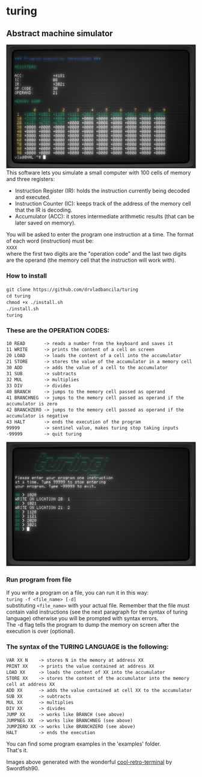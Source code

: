 # turing
## Abstract machine simulator 
![demo picture](https://github.com/drvladbancila/turing/blob/master/turingdemo.png)
This software lets you simulate a small computer with 100 cells of memory and three registers:  
* Instruction Register (IR): holds the instruction currently being decoded and executed.  
* Instruction Counter (IC): keeps track of the address of the memory cell that the IR is decoding.  
* Accumulator (ACC): it stores intermediate arithmetic results (that can be later saved on memory).  

You will be asked to enter the program one instruction at a time. The format of each word (instruction) must be:  
  `XXXX`  
where the first two digits are the "operation code" and the last two digits are the operand (the memory cell that the instruction will work with).  

### How to install
`git clone https://github.com/drvladbancila/turing`  
`cd turing`  
`chmod +x ./install.sh`  
`./install.sh`  
`turing` 

### These are the OPERATION CODES:
```
10 READ       -> reads a number from the keyboard and saves it  
11 WRITE      -> prints the content of a cell on screen  
20 LOAD       -> loads the content of a cell into the accumulator  
21 STORE      -> stores the value of the accumulator in a memory cell  
30 ADD        -> adds the value of a cell to the accumulator  
31 SUB        -> subtracts  
32 MUL        -> multiplies  
33 DIV        -> divides  
40 BRANCH     -> jumps to the memory cell passed as operand  
41 BRANCHNEG  -> jumps to the memory cell passed as operand if the accumulator is zero  
42 BRANCHZERO -> jumps to the memory cell passed as operand if the accumulator is negative  
43 HALT       -> ends the execution of the program  
99999         -> sentinel value, makes turing stop taking inputs  
-99999        -> quit turing  
```
![demo picture](https://github.com/drvladbancila/turing/blob/master/turingdemo1.png)

### Run program from file  
If you write a program on a file, you can run it in this way:  
`turing -f <file_name> [-d]`  
substituting `<file_name>` with your actual file. Remember that the file must contain valid instructions (see the next paragraph for the syntax of turing language) otherwise you will be prompted with syntax errors.  
The -d flag tells the program to dump the memory on screen after the execution is over (optional).  

### The syntax of the TURING LANGUAGE is the following:  
```
VAR XX N    -> stores N in the memory at address XX  
PRINT XX    -> prints the value contained at address XX  
LOAD XX     -> loads the content of XX into the accumulator  
STORE XX    -> stores the content of the accumulator into the memory cell at address XX  
ADD XX      -> adds the value contained at cell XX to the accumulator  
SUB XX      -> subtracts  
MUL XX      -> multiplies  
DIV XX      -> divides  
JUMP XX     -> works like BRANCH (see above)  
JUMPNEG XX  -> works like BRANCHNEG (see above)  
JUMPZERO XX -> works like BRANCHZERO (see above)  
HALT        -> ends the execution  
```
You can find some program examples in the 'examples' folder.  
That's it.  

Images above generated with the wonderful [cool-retro-terminal](https://github.com/Swordfish90/cool-retro-term) by Swordfish90.
